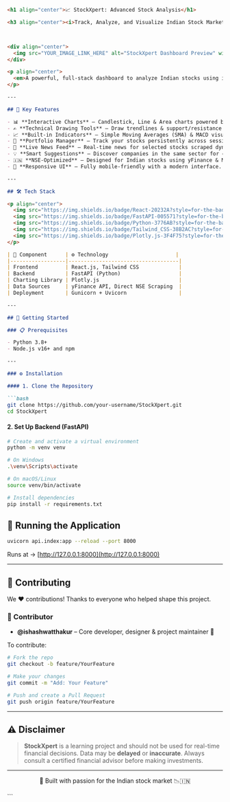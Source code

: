 ````markdown
<h1 align="center">📈 StockXpert: Advanced Stock Analysis</h1>

<h3 align="center"><i>Track, Analyze, and Visualize Indian Stock Market Smarter</i></h3>



<div align="center">
  <img src="YOUR_IMAGE_LINK_HERE" alt="StockXpert Dashboard Preview" width="800"/>
</div>

<p align="center">
  <em>A powerful, full-stack dashboard to analyze Indian stocks using interactive charts, indicators, technical tools, and real-time news.</em>
</p>

---

## 🌟 Key Features

- 📊 **Interactive Charts** – Candlestick, Line & Area charts powered by Plotly.js.
- ✍️ **Technical Drawing Tools** – Draw trendlines & support/resistance lines directly on charts.
- 📈 **Built-in Indicators** – Simple Moving Averages (SMA) & MACD visualization.
- 💼 **Portfolio Manager** – Track your stocks persistently across sessions.
- 📰 **Live News Feed** – Real-time news for selected stocks scraped dynamically.
- 💡 **Smart Suggestions** – Discover companies in the same sector for comparative insights.
- 🇮🇳 **NSE-Optimized** – Designed for Indian stocks using yFinance & NSE scraping.
- 📱 **Responsive UI** – Fully mobile-friendly with a modern interface.

---

## 🛠️ Tech Stack

<p align="center">
  <img src="https://img.shields.io/badge/React-20232A?style=for-the-badge&logo=react&logoColor=61DAFB" alt="React Badge"/>
  <img src="https://img.shields.io/badge/FastAPI-005571?style=for-the-badge&logo=fastapi&logoColor=white" alt="FastAPI Badge"/>
  <img src="https://img.shields.io/badge/Python-3776AB?style=for-the-badge&logo=python&logoColor=white" alt="Python Badge"/>
  <img src="https://img.shields.io/badge/Tailwind_CSS-38B2AC?style=for-the-badge&logo=tailwind-css&logoColor=white" alt="Tailwind CSS Badge"/>
  <img src="https://img.shields.io/badge/Plotly.js-3F4F75?style=for-the-badge&logo=plotly&logoColor=white" alt="Plotly.js Badge"/>
</p>

| 🔧 Component      | ⚙️ Technology                      |
|------------------|------------------------------------|
| Frontend         | React.js, Tailwind CSS             |
| Backend          | FastAPI (Python)                   |
| Charting Library | Plotly.js                          |
| Data Sources     | yFinance API, Direct NSE Scraping  |
| Deployment       | Gunicorn + Uvicorn                 |

---

## 🚀 Getting Started

### 📋 Prerequisites

- Python 3.8+
- Node.js v16+ and npm

---

### ⚙️ Installation

#### 1. Clone the Repository

```bash
git clone https://github.com/your-username/StockXpert.git
cd StockXpert
````

#### 2. Set Up Backend (FastAPI)

```bash
# Create and activate a virtual environment
python -m venv venv

# On Windows
.\venv\Scripts\activate

# On macOS/Linux
source venv/bin/activate

# Install dependencies
pip install -r requirements.txt
```

## 🧪 Running the Application

```bash
uvicorn api.index:app --reload --port 8000
```

Runs at → [http://127.0.0.1:8000](http://127.0.0.1:8000)

---

## 🤝 Contributing

We ❤️ contributions! Thanks to everyone who helped shape this project.

### 👤 Contributor

* **@ishashwatthakur** – Core developer, designer & project maintainer 🎯

To contribute:

```bash
# Fork the repo
git checkout -b feature/YourFeature

# Make your changes
git commit -m "Add: Your Feature"

# Push and create a Pull Request
git push origin feature/YourFeature
```

---

## ⚠️ Disclaimer

> **StockXpert** is a learning project and should not be used for real-time financial decisions.
> Data may be **delayed** or **inaccurate**. Always consult a certified financial advisor before making investments.

---

<p align="center">
  🚀 Built with passion for the Indian stock market 📉🇮🇳
</p>
```
